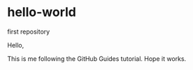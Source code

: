# hello-world
first repository

Hello,

This is me following the GitHub Guides tutorial.
Hope it works.
